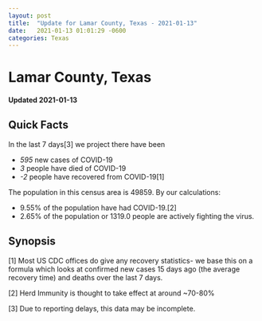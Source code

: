 ```yaml
---
layout: post
title:  "Update for Lamar County, Texas - 2021-01-13"
date:   2021-01-13 01:01:29 -0600
categories: Texas
---
```


# Lamar County, Texas
#### Updated 2021-01-13

## Quick Facts

In the last 7 days[3] we project there have been
- *595* new cases of COVID-19
- *3* people have died of COVID-19
- *-2* people have recovered from COVID-19[1]

The population in this census area is 49859. By our calculations:
- 9.55% of the population have had COVID-19.[2]
- 2.65% of the population or 1319.0 people are actively fighting the virus.

## Synopsis




[1] Most US CDC offices do give any recovery statistics- we base this on a formula which looks at confirmed new cases
15 days ago (the average recovery time) and deaths over the last 7 days.

[2] Herd Immunity is thought to take effect at around ~70-80%

[3] Due to reporting delays, this data may be incomplete.
 
    